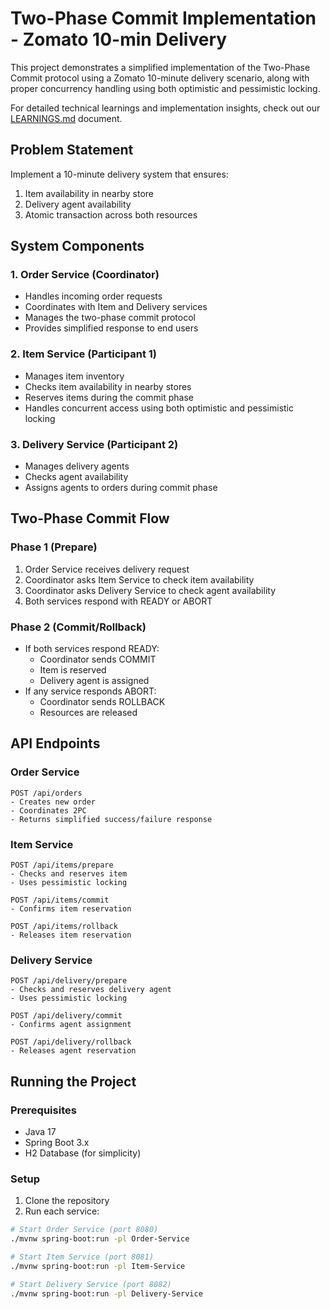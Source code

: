 # Two-Phase Commit Implementation - Zomato 10-min Delivery

This project demonstrates a simplified implementation of the Two-Phase Commit protocol using a Zomato 10-minute delivery scenario, along with proper concurrency handling using both optimistic and pessimistic locking.

For detailed technical learnings and implementation insights, check out our [LEARNINGS.md](LEARNINGS.md) document.

## Problem Statement
Implement a 10-minute delivery system that ensures:
1. Item availability in nearby store
2. Delivery agent availability
3. Atomic transaction across both resources

## System Components

### 1. Order Service (Coordinator)
- Handles incoming order requests
- Coordinates with Item and Delivery services
- Manages the two-phase commit protocol
- Provides simplified response to end users

### 2. Item Service (Participant 1)
- Manages item inventory
- Checks item availability in nearby stores
- Reserves items during the commit phase
- Handles concurrent access using both optimistic and pessimistic locking

### 3. Delivery Service (Participant 2)
- Manages delivery agents
- Checks agent availability
- Assigns agents to orders during commit phase

## Two-Phase Commit Flow

### Phase 1 (Prepare)
1. Order Service receives delivery request
2. Coordinator asks Item Service to check item availability
3. Coordinator asks Delivery Service to check agent availability
4. Both services respond with READY or ABORT

### Phase 2 (Commit/Rollback)
- If both services respond READY:
  - Coordinator sends COMMIT
  - Item is reserved
  - Delivery agent is assigned
- If any service responds ABORT:
  - Coordinator sends ROLLBACK
  - Resources are released

## API Endpoints

### Order Service
```
POST /api/orders
- Creates new order
- Coordinates 2PC
- Returns simplified success/failure response
```

### Item Service
```
POST /api/items/prepare
- Checks and reserves item
- Uses pessimistic locking

POST /api/items/commit
- Confirms item reservation

POST /api/items/rollback
- Releases item reservation
```

### Delivery Service
```
POST /api/delivery/prepare
- Checks and reserves delivery agent
- Uses pessimistic locking

POST /api/delivery/commit
- Confirms agent assignment

POST /api/delivery/rollback
- Releases agent reservation
```

## Running the Project

### Prerequisites
- Java 17
- Spring Boot 3.x
- H2 Database (for simplicity)

### Setup
1. Clone the repository
2. Run each service:
```bash
# Start Order Service (port 8080)
./mvnw spring-boot:run -pl Order-Service

# Start Item Service (port 8081)
./mvnw spring-boot:run -pl Item-Service

# Start Delivery Service (port 8082)
./mvnw spring-boot:run -pl Delivery-Service
```